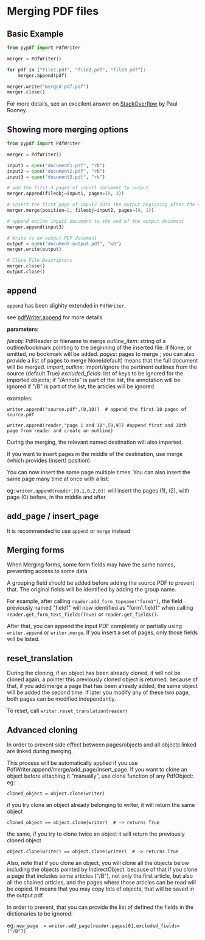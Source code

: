 # Merging PDF files

## Basic Example

```python
from pypdf import PdfWriter

merger = PdfWriter()

for pdf in ["file1.pdf", "file2.pdf", "file3.pdf"]:
    merger.append(pdf)

merger.write("merged-pdf.pdf")
merger.close()
```

For more details, see an excellent answer on
[StackOverflow](https://stackoverflow.com/questions/3444645/merge-pdf-files)
by Paul Rooney.

## Showing more merging options

```python
from pypdf import PdfWriter

merger = PdfWriter()

input1 = open("document1.pdf", "rb")
input2 = open("document2.pdf", "rb")
input3 = open("document3.pdf", "rb")

# add the first 3 pages of input1 document to output
merger.append(fileobj=input1, pages=(0, 3))

# insert the first page of input2 into the output beginning after the second page
merger.merge(position=2, fileobj=input2, pages=(0, 1))

# append entire input3 document to the end of the output document
merger.append(input3)

# Write to an output PDF document
output = open("document-output.pdf", "wb")
merger.write(output)

# Close File Descriptors
merger.close()
output.close()
```

## append
`append` has been slighlty extended in `PdfWriter`.

see [pdfWriter.append](../modules/PdfWriter.html#pypdf.PdfWriter.append) for more details

**parameters:**

*fileobj*: PdfReader or filename to merge
*outline_item*: string of a outline/bookmark pointing to the beginning of the inserted file.
                    if None, or omitted, no bookmark will be added.
*pages*: pages to merge ; you can also provide a list of pages to merge
             None(default) means  that the full document will be merged.
*import_outline*: import/ignore the pertinent outlines from the source (default True)
*excluded_fields*: list of keys to be ignored for the imported objects;
            if "/Annots" is part of the list, the annotation will be ignored
            if "/B" is part of the list, the articles will be ignored

examples:

`writer.append("source.pdf",(0,10))  # append the first 10 pages of source.pdf`

`writer.append(reader,"page 1 and 10",[0,9]) #append first and 10th page from reader and create an outline)`

During the merging, the relevant named destination will also imported.

If you want to insert pages in the middle of the destination, use merge (which provides (insert) position)

You can now insert the same page multiple times. You can also insert the same page many time at once with a list:

eg:
`writer.append(reader,[0,1,0,2,0])`
will insert the pages (1), (2), with page (0) before, in the middle and after

## add_page / insert_page
It is recommended to use `append` or `merge` instead

## Merging forms
When Merging forms, some form fields may have the same names, preventing access
to some data.

A grouping field should be added before adding the source PDF to prevent that.
The original fields will be identified by adding the group name.

For example, after calling `reader.add_form_topname("form1")`, the field
previously named "field1" will now identified as "form1.field1" when calling
`reader.get_form_text_fields(True)` or `reader.get_fields()`.

After that, you can append the input PDF completely or partially using
`writer.append` or `writer.merge`. If you insert a set of pages, only those
fields will be listed.

## reset_translation
During the cloning, if an object has been already cloned, it will not be cloned again,
    a pointer  this previously cloned object is returned. because of that, if you add/merge a page that has
    been already added, the same object will be added the second time. If later you modify any of these two page,
    both pages can be modified independantly.

To reset, call  `writer.reset_translation(reader)`

## Advanced cloning
In order to prevent side effect between pages/objects and all objects linked are linked during merging.

This process will be automatically applied if you use PdfWriter.append/merge/add_page/insert_page.
If you want to clone an object before attaching it "manually", use clone function of any PdfObject:
eg:

`cloned_object = object.clone(writer)`

if you try clone an object already belonging to writer, it will return the same object

`cloned_object == object.clone(writer)  # -> returns True`

the same, if you try to clone twice an object it will return the previously cloned object

`object.clone(writer) == object.clone(writer)  # -> returns True`

Also, note that if you clone an object, you will clone all the objects below
including the objects pointed by IndirectObject. because of that if you clone
a page that includes some articles ("/B"),
not only the first article, but also all the chained articles, and the pages
where those articles can be read will be copied.
It means that you may copy lots of objects, that will be saved in the output pdf.

In order to prevent, that you can provide the list of defined the fields in the dictionaries to be ignored:

eg:
`new_page  = writer.add_page(reader.pages[0],excluded_fields=["/B"])`
